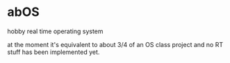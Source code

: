 # abOS
hobby real time operating system

at the moment it's equivalent to about 3/4 of an OS class project 
and no RT stuff has been implemented yet.  

